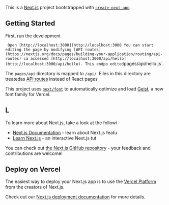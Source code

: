 This is a [Next.js](https://nextjs.org) project bootstrapped with [`create-next-app`](https://nextjs.org/docs/pages/api-reference/create-next-app).

## Getting Started

First, run the development

`
Open [http://localhost:3000](http://localhost:3000
You can start editing the page by modifying
[API routes](https://nextjs.org/docs/pages/building-your-application/routing/api-routes) ca accessed [http://localhost:3000/api/hello](http://localhost:3000/api/hello). This endpo
edited`pages/api/hello.js`.

The `pages/api` directory is mapped to `/api/`. Files in this directory are treatedas [API routes](https://nextjs.org/docs/pages/building-your-application/routing/api-routes) instead of React pages

This project uses [`next/font`](https://nextjs.org/docs/pages/building-your-application/optimizing/fonts) to automatically optimize and load [Geist](https://vercel.com/font), a new font family for Vercel.

## L
To learn more about Next.js, take a look at the followi
- [Next.js Documentation](https://nextjs.org/docs) - learn about Next.js featu
- [Learn Next.js](https://nextjs.org/learn-pages-router) - an interactive Next.js tut

You can check out [the Next.js GitHub repository](https://github.com/vercel/next.js) - your feedback and contributions are welcome!

## Deploy on Vercel

The easiest way to deploy your Next.js app is to use the [Vercel Platform](https://vercel.com/new?utm_medium=default-template&filter=next.js&utm_source=create-next-app&utm_campaign=create-next-app-readme) from the creators of Next.js.

Check out our [Next.js deployment documentation](https://nextjs.org/docs/pages/building-your-application/deploying) for more details.
